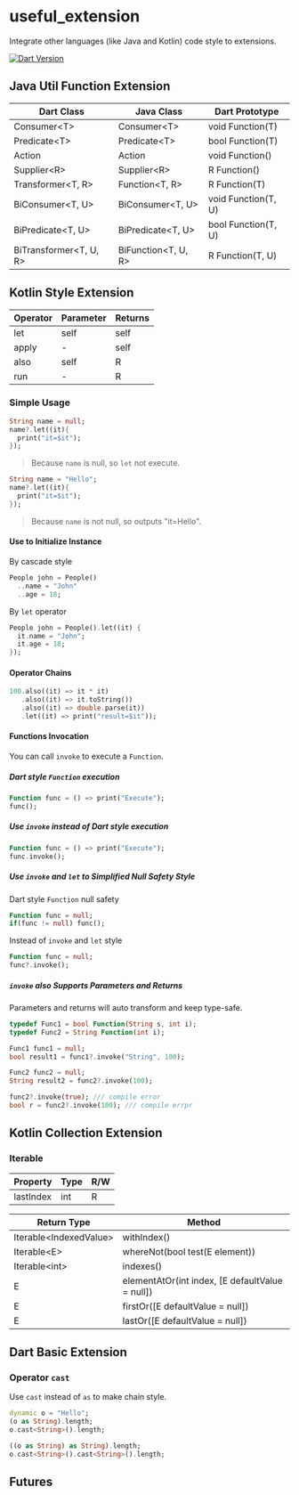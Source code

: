 # useful_extension

Integrate other languages (like Java and Kotlin) code style to extensions.

[![Dart Version](https://img.shields.io/badge/Dart-2.7-blue.svg?style=flat-square)](https://dart.dev)

## Java Util Function Extension

| Dart Class | Java Class | Dart Prototype |
| --- | --- | --- |
| Consumer\<T> | Consumer\<T> | void Function(T) |
| Predicate\<T> | Predicate\<T> | bool Function(T) |
| Action | Action | void Function() |
| Supplier\<R> | Supplier\<R> | R Function() |
| Transformer\<T, R> | Function\<T, R> | R Function(T) |
| BiConsumer\<T, U> | BiConsumer\<T, U> | void Function(T, U) |
| BiPredicate\<T, U> | BiPredicate\<T, U> | bool Function(T, U) |
| BiTransformer<T, U, R> | BiFunction\<T, U, R> | R Function(T, U) | 

## Kotlin Style Extension

| Operator | Parameter | Returns |
| --- | --- | --- |
| let | self | self |
| apply | - | self |
| also | self | R |
| run | - | R |

### Simple Usage

```dart
String name = null;
name?.let((it){
  print("it=$it");
});
```
> Because `name` is null, so `let` not execute.

```dart
String name = "Hello";
name?.let((it){
  print("it=$it");
});
```
> Because `name` is not null, so outputs "it=Hello".

#### Use to Initialize Instance

By cascade style
```dart
People john = People()
  ..name = "John"
  ..age = 18;
```

By `let` operator
```dart
People john = People().let((it) {
  it.name = "John";
  it.age = 18;
});
```

#### Operator Chains


```dart
100.also((it) => it * it)
   .also((it) => it.toString())
   .also((it) => double.parse(it))
   .let((it) => print("result=$it"));
```

#### Functions Invocation

You can call `invoke` to execute a `Function`.

##### Dart style `Function` execution
```dart
Function func = () => print("Execute");
func();
```

##### Use `invoke` instead of Dart style execution
```dart
Function func = () => print("Execute");
func.invoke();
```

##### Use `invoke` and `let` to Simplified Null Safety Style

Dart style `Function` null safety
```dart
Function func = null;
if(func != null) func();
```

Instead of `invoke` and `let` style
```dart
Function func = null;
func?.invoke();
```

##### `invoke` also Supports Parameters and Returns

Parameters and returns will auto transform and keep type-safe.
```dart
typedef Func1 = bool Function(String s, int i);
typedef Func2 = String Function(int i);

Func1 func1 = null;
bool result1 = func1?.invoke("String", 100);

Func2 func2 = null;
String result2 = func2?.invoke(100);

func2?.invoke(true); /// compile error
bool r = func2?.invoke(100); /// compile errpr
```

## Kotlin Collection Extension

### Iterable

| Property  | Type | R/W | 
| --------- | ---- | --- |
| lastIndex | int  | R   |

| Return Type             | Method                                                 | 
| ----------------------- | ------------------------------------------------------ |
| Iterable\<IndexedValue> | withIndex()                                            | 
| Iterable\<E>            | whereNot(bool test(E element))                         |
| Iterable\<int>          | indexes()                                              |
| E                       | elementAtOr(int index, \[E defaultValue = null])       |
| E                       | firstOr(\[E defaultValue = null])                      |
| E                       | lastOr(\[E defaultValue = null])                       |

## Dart Basic Extension


### Operator `cast`
Use `cast` instead of `as` to make chain style.
```dart
dynamic o = "Hello";
(o as String).length;
o.cast<String>().length;

((o as String) as String).length;
o.cast<String>().cast<String>().length;
```


## Futures